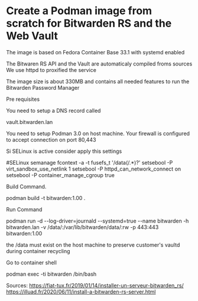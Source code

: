 # Create a Podman image from scratch for Bitwarden RS and the Web Vault

The image is based on Fedora Container Base 33.1 with systemd enabled

The Bitwaren RS API and the Vault are automaticaly compiled  froms sources
We use httpd to proxified the service

The image size is about 330MB and contains all needed features to run the Bitwarden Password Manager

Pre requisites

You need to setup a DNS record called 

vault.bitwarden.lan

You need to setup Podman 3.0 on host machine.
Your firewall is configured to accept connection on port 80,443

Si SELinux is active consider apply this settings

#SELinux
semanage fcontext -a -t fusefs_t '/data(/.*)?'
setsebool -P virt_sandbox_use_netlink 1
setsebool -P httpd_can_network_connect on
setsebool -P container_manage_cgroup true

Build Command.

podman build -t bitwarden:1.00 .

Run Command

podman run -d --log-driver=journald --systemd=true --name bitwarden -h bitwarden.lan  -v /data/:/var/lib/bitwarden/data/:rw -p 443:443 bitwarden:1.00

the /data must exist on the host machine to preserve customer's vaultd during container recycling

Go to container shell

podman exec -ti bitwarden /bin/bash

Sources:
https://fiat-tux.fr/2019/01/14/installer-un-serveur-bitwarden_rs/
https://illuad.fr/2020/06/11/install-a-bitwarden-rs-server.html

